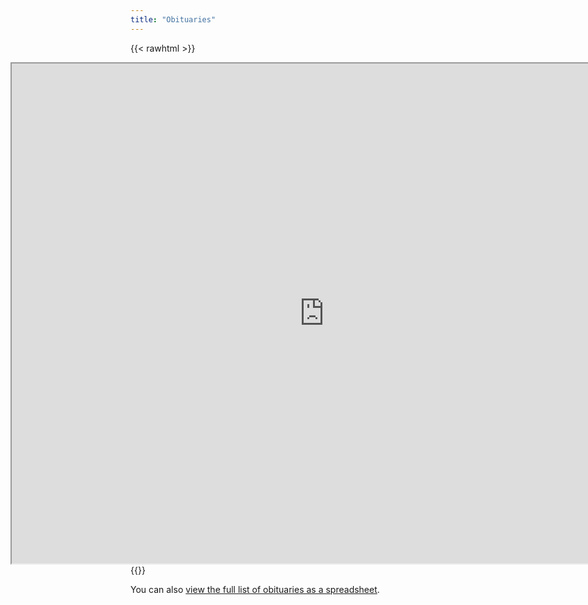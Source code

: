 ```yaml
---
title: "Obituaries"
---
```


{{< rawhtml >}}
<iframe src="https://docs.google.com/spreadsheets/d/e/2PACX-1vS38-QQmlF8H3R6oL1K6bv_71tAcJk5EoFC_J7gBO3mTDMuVu7ZYPM43-_39MPaQ7A_h9Qr75fKTx4p/pubhtml?widget=true&amp;headers=false" width="1000vw" height="800vh" style="margin-left: -20vw; margin-right: -20vw;">
</iframe>
{{</ rawhtml >}}

You can also
[view the full list of obituaries as a spreadsheet](https://docs.google.com/spreadsheets/d/1w1R8R3bWnAwU1kK6qSkNllvqIYifPXoe1QT6MHUsHrU/edit?usp=sharing).
